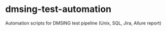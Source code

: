 # dmsing-test-automation
Automation scripts for DMSING test pipeline (Unix, SQL, Jira, Allure report)
